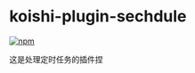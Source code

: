 # koishi-plugin-sechdule

[![npm](https://img.shields.io/npm/v/koishi-plugin-sechdule?style=flat-square)](https://www.npmjs.com/package/koishi-plugin-sechdule)

这是处理定时任务的插件捏
